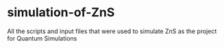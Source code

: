 # simulation-of-ZnS
All the scripts and input files that were used to simulate ZnS as the project for Quantum Simulations
